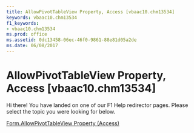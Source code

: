 ```yaml
---
title: AllowPivotTableView Property, Access [vbaac10.chm13534]
keywords: vbaac10.chm13534
f1_keywords:
- vbaac10.chm13534
ms.prod: office
ms.assetid: 0dc13458-06ec-46f0-9861-88e81d05a2de
ms.date: 06/08/2017
---
```



# AllowPivotTableView Property, Access [vbaac10.chm13534]

Hi there! You have landed on one of our F1 Help redirector pages. Please select the topic you were looking for below.

[Form.AllowPivotTableView Property (Access)](http://msdn.microsoft.com/library/42bad4b4-7de1-f144-9482-2e114fc5cc4b%28Office.15%29.aspx)

